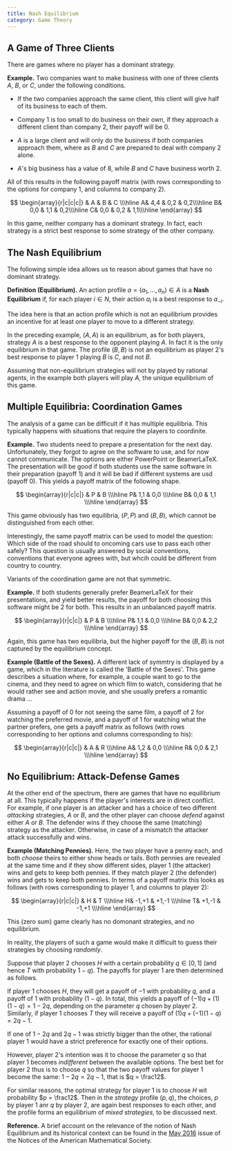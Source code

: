 ```yaml
---
title: Nash Equilibrium
category: Game Theory
---
```


## A Game of Three Clients

There are games where no player has a dominant strategy.

**Example.**  Two companies want to make business with
one of three clients $A$, $B$, or $C$, under the following conditions.

* If the two companies approach the same client,
this client will give half of its business to each of them.

* Company 1 is too small to do business on their own,
if they approach a different client than company 2, their payoff will be 0.

* $A$ is a large client and will only do the business if
both companies approach them, where as $B$ and $C$ are prepared to
deal with company 2 alone.

* $A$'s big business has a value of 8, while $B$ and $C$ have
business worth 2.

All of this results in the following payoff matrix
(with rows corresponding to the options for company 1, and
columns to company 2).

$$
\begin{array}{r|c|c|c|}
& A & B & C \\\hline
A& 4,4 & 0,2 & 0,2\\\hline
B& 0,0 & 1,1 & 0,2\\\hline
C& 0,0 & 0,2 & 1,1\\\hline
\end{array}
$$

In this game, neither company has a dominant strategy.
In fact, each strategy is a strict best response
to some strategy of the other company.

## The Nash Equilibrium

The following simple idea allows us to reason about games
that have no dominant strategy.

**Definition (Equilibrium).**
An action profile $a = (a_1, \dots, a_n) \in A$
is a **Nash Equilibrium** if, for each player $i \in N$,
their action $a_i$ is a best response to $a_{-i}$.

The idea here is that an action profile which is not
an equilibrium provides an incentive for
at least one player to move to a different strategy.

In the preceding example, $(A, A)$ is an equilibrium,
as for both players, strategy $A$ is a best response to
the opponent playing $A$. In fact it is the only equilibrium
in that game. The profile $(B, B)$ is not an equilibrium
as player 2's best response to player 1 playing $B$ is $C$,
and not $B$.

Assuming that non-equilibrium strategies will not by played by
rational agents, in the example both players will play $A$, the unique
equilibrium of this game.

## Multiple Equilibria: Coordination Games

The analysis of a game can be difficult if it has multiple
equilibria.  This typically happens with situations that require
the players to coordinite.

**Example.**  Two students need to prepare a presentation
for the next day.  Unfortunately, they forgot to agree
on the software to use, and for now cannot communicate.
The options are either PowerPoint or BeamerLaTeX.
The presentation will be good if both students
use the same software in their preparation (payoff 1)
and it will be bad if different systems are usd (payoff 0).
This yields a payoff matrix of the following shape.

$$
\begin{array}{r|c|c|}
& P & B \\\hline
P& 1,1 & 0,0 \\\hline
B& 0,0 & 1,1 \\\hline
\end{array}
$$

This game obviously has two equilibria, $(P,P)$ and $(B,B)$,
which cannot be distinguished from each other.

Interestingly, the same payoff matrix can be used to model the
question: Which side of the road should to oncoming cars use to pass
each other safely? This question is usually answered by social
conventions, conventions that everyone agrees with, but whcih could be
different from country to country.

Variants of the coordination game are not that symmetric.

**Example.**  If both students generally prefer BeamerLaTeX
for their presentations, and yield better results,
the payoff for both choosing this software might be 2 for both.
This results in an unbalanced payoff matrix.

$$
\begin{array}{r|c|c|}
& P & B \\\hline
P& 1,1 & 0,0 \\\hline
B& 0,0 & 2,2 \\\hline
\end{array}
$$

Again, this game has two equilibria, but the higher payoff for the
$(B, B)$ is not captured by the equilibrium concept.

**Example (Battle of the Sexes).** A different lack of symmtry is
displayed by a game, which in the literature is called the 'Battle of
the Sexes'.  This game describes a situation where, for example,
a couple want to go to the cinema, and they need to agree on which
film to watch, considering that he would rather see and
action movie, and she usually prefers a romantic drama ...

Assuming a payoff of 0 for not seeing the same film,
a payoff of 2 for watching the preferred movie,
and a payoff of 1 for watching what the partner prefers, one
gets a payoff matrix as follows (with
rows corresponding to her options and
columns corresponding to his):

$$
\begin{array}{r|c|c|}
& A & R \\\hline
A& 1,2 & 0,0 \\\hline
R& 0,0 & 2,1 \\\hline
\end{array}
$$

## No Equilibrium: Attack-Defense Games

At the other end of the spectrum, there are games that have no
equilibrium at all.  This typically happens if the player's interests
are in direct conflict.  For example, if one player is an attacker and
has a choice of two different _attacking_ strategies, $A$ or $B$, and
the other player can choose _defend_ against either $A$ or $B$.  The
defender wins if they choose the same (matching) strategy as the
attacker.  Otherwise, in case of a mismatch the attacker attack
successfully and wins.

**Example (Matching Pennies).**
Here, the two player have a penny each, and both _choose_ theirs to
either show heads or tails.  Both pennies are revealed at the same time
and if they show different sides, player 1 (the attacker) wins and gets
to keep both pennies. If they match player 2 (the defender) wins and gets
to keep both pennies.  In terms of a payoff matrix this looks as follows
(with rows corresponding to player 1, and columns to player 2):

$$
\begin{array}{r|c|c|}
& H & T \\\hline
H& -1,+1 & +1,-1 \\\hline
T& +1,-1 & -1,+1 \\\hline
\end{array}
$$

This (zero sum) game clearly has no domonant strategies, and no
equilibrium.

In reality, the players of such a game would make it difficult to guess their
strategies by choosing _randomly_.

Suppose that player 2 chooses $H$ with a certain probability $q \in [0, 1]$
(and hence $T$ with probability $1-q$).
The payoffs for player 1 are then determined as follows.

If player 1 chooses $H$, they will get a payoff of $-1$ with
probability $q$, and a payoff of $1$ with probability $(1-q)$.  In
total, this yields a payoff of $(-1)q + (1)(1-q) = 1 -2q$, depending
on the parameter $q$ chosen by player 2.  Similarly, if player 1
chooses $T$ they will receive a payoff of $(1)q + (-1)(1-q) = 2q-1$.

If one of $1-2q$ and $2q - 1$ was strictly bigger than the
other, the rational player 1 would have a strict preference
for exactly one of their options.

However, player 2's intention was it to choose the parameter $q$
so that player 1 becomes _indifferent_ between the available options.
The best bet for player 2 thus is to choose $q$ so that
the two payoff values for player 1 become the same:
$1 - 2q = 2q - 1$, that is $q = \frac12$.

For similar reasons, the optimal strategy for player 1 is
to choose $H$ wit probability $p = \frac12$.  Then
in the _strategy_ profile $(p, q)$, the choices,
$p$ by player 1 anr $q$ by player 2,
are again best responses to each other,
and the profile forms an equilibrium of
_mixed strategies_, to be discussed next.

**Reference.**  A brief account on the relevance of the notion of Nash Equilibrium and its historical context can be found in the
[May 2016] issue of the Notices of the American Mathematical Society.

[May 2016]: http://www.ams.org/publications/journals/notices/201605/rnoti-p526.pdf